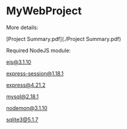 # MyWebProject

More details:

[Project Summary.pdf](./Project Summary.pdf)


Required NodeJS module: 

ejs@3.1.10 

express-session@1.18.1 

express@4.21.2 

mysql@2.18.1 

nodemon@3.1.10 

sqlite3@5.1.7
